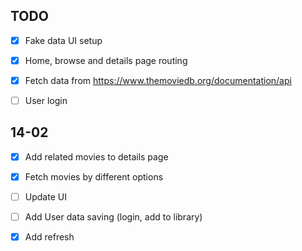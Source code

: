 ## TODO

- [x] Fake data UI setup
- [x] Home, browse and details page routing
- [x] Fetch data from https://www.themoviedb.org/documentation/api
- [ ] User login


## 14-02

- [x] Add related movies to details page
- [x] Fetch movies by different options
- [ ] Update UI
- [ ] Add User data saving (login, add to library)
- [x] Add refresh

